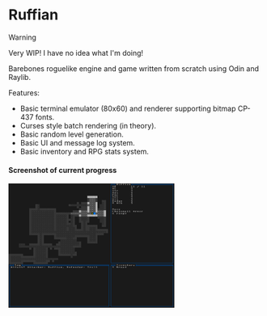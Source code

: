 # Ruffian

> [!WARNING]
> Very WIP! I have no idea what I'm doing!

Barebones roguelike engine and game written from scratch using Odin and Raylib.

Features:
- Basic terminal emulator (80x60) and renderer supporting bitmap CP-437 fonts.
- Curses style batch rendering (in theory).
- Basic random level generation.
- Basic UI and message log system.
- Basic inventory and RPG stats system.

#### Screenshot of current progress
<img src='resources/wip_screenshot.png' width=65% height=65%>